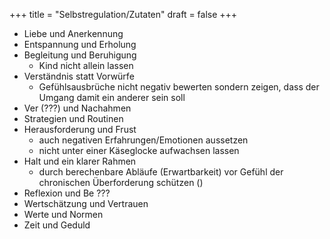 +++
title = "Selbstregulation/Zutaten"
draft = false
+++

-   Liebe und Anerkennung
-   Entspannung und Erholung
-   Begleitung und Beruhigung
    -   Kind nicht allein lassen
-   Verständnis statt Vorwürfe
    -   Gefühlsausbrüche nicht negativ bewerten sondern zeigen, dass der Umgang damit ein anderer sein soll
-   Ver (???) und Nachahmen
-   Strategien und Routinen
-   Herausforderung und Frust
    -   auch negativen Erfahrungen/Emotionen aussetzen
    -   nicht unter einer Käseglocke aufwachsen lassen
-   Halt und ein klarer Rahmen
    -   durch berechenbare Abläufe (Erwartbarkeit) vor Gefühl der chronischen Überforderung schützen ()
-   Reflexion und Be ???
-   Wertschätzung und Vertrauen
-   Werte und Normen
-   Zeit und Geduld
